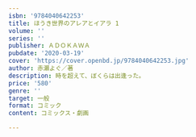```yaml
---
isbn: '9784040642253'
title: ほうき世界のアレアとイアラ 1
volume: ''
series: ''
publisher: ＡＤＯＫＡＷＡ
pubdate: '2020-03-19'
cover: 'https://cover.openbd.jp/9784040642253.jpg'
author: 赤瀬よぐ／著
description: 時を超えて、ぼくらは出逢った。
price: '580'
genre: ''
target: 一般
format: コミック
content: コミックス・劇画

---
```

